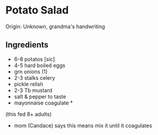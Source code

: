 # Potato Salad

Origin: Unknown, grandma's handwriting

## Ingredients

- 6-8 potatos [sic]
- 4-5 hard boiled eggs
- grn onions (1)
- 2-3 stalks celery
- pickle relish
- 2-3 Tb mustard
- salt & pepper to taste
- mayonnaise coagulate *

(this fed 8+ adults)

* mom (Candace) says this means mix it until it coagulates
